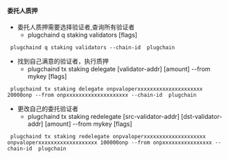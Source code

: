 #### 委托人质押
- 委托人质押需要选择验证者,查询所有验证者
    *  plugchaind q staking validators [flags]
```
 plugchaind q staking validators --chain-id  plugchain
```
- 找到自己满意的验证者，执行质押
    *  plugchaind tx staking delegate [validator-addr] [amount] --from mykey [flags]
```
 plugchaind tx staking delegate onpvaloperxxxxxxxxxxxxxxxxxxxxx 20000onp --from onpxxxxxxxxxxxxxxxxxxxx --chain-id  plugchain
```
- 更改自己的委托验证者
    *    plugchaind tx staking redelegate [src-validator-addr] [dst-validator-addr] [amount] --from mykey [flags]
```
 plugchaind tx staking redelegate onpvaloperxxxxxxxxxxxxxxxxxxxx onpvaloperxxxxxxxxxxxxxxxxxxx 100000onp --from onpxxxxxxxxxxxxxxxx --chain-id  plugchain
```